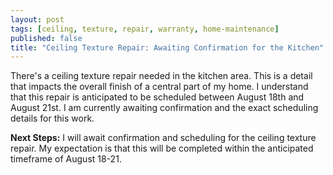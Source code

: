 ```yaml
---
layout: post
tags: [ceiling, texture, repair, warranty, home-maintenance]
published: false
title: "Ceiling Texture Repair: Awaiting Confirmation for the Kitchen"
---
```


There's a ceiling texture repair needed in the kitchen area. This is a detail that impacts the overall finish of a central part of my home. I understand that this repair is anticipated to be scheduled between August 18th and August 21st. I am currently awaiting confirmation and the exact scheduling details for this work.

**Next Steps:** I will await confirmation and scheduling for the ceiling texture repair. My expectation is that this will be completed within the anticipated timeframe of August 18-21.
